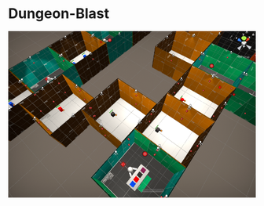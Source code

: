 # Dungeon-Blast
![alt text](https://github.com/origami99/Dungeon-Blast/blob/master/Demo/Screenshot.png?raw=true)
